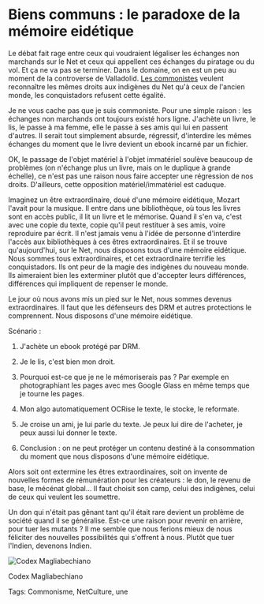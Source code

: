 # Biens communs : le paradoxe de la mémoire eidétique

Le débat fait rage entre ceux qui voudraient légaliser les échanges non marchands sur le Net et ceux qui appellent ces échanges du piratage ou du vol. Et ça ne va pas se terminer. Dans le domaine, on en est un peu au moment de la controverse de Valladolid. [Les commonistes](/tag/commonisme/) veulent reconnaître les mêmes droits aux indigènes du Net qu'à ceux de l'ancien monde, les conquistadors refusent cette égalité.

Je ne vous cache pas que je suis commoniste. Pour une simple raison : les échanges non marchands ont toujours existé hors ligne. J'achète un livre, le lis, le passe à ma femme, elle le passe à ses amis qui lui en passent d'autres. Il serait tout simplement absurde, régressif, d'interdire les mêmes échanges du moment que le livre devient un ebook incarné par un fichier.

OK, le passage de l'objet matériel à l'objet immatériel soulève beaucoup de problèmes (on n'échange plus un livre, mais on le duplique à grande échelle), ce n'est pas une raison nous faire accepter une régression de nos droits. D'ailleurs, cette opposition matériel/immatériel est caduque.

Imaginez un être extraordinaire, doué d'une mémoire eidétique, Mozart l'avait pour la musique. Il entre dans une bibliothèque, où tous les livres sont en accès public, il lit un livre et le mémorise. Quand il s'en va, c'est avec une copie du texte, copie qu'il peut restituer à ses amis, voire reproduire par écrit. Il n'est jamais venu à l'idée de personne d'interdire l'accès aux bibliothèques à ces êtres extraordinaires. Et il se trouve qu'aujourd'hui, sur le Net, nous disposons tous d'une mémoire eidétique. Nous sommes tous extraordinaires, et cet extraordinaire terrifie les conquistadors. Ils ont peur de la magie des indigènes du nouveau monde. Ils aimeraient bien les exterminer plutôt que d'accepter leurs différences, différences qui impliquent de repenser le monde.

Le jour où nous avons mis un pied sur le Net, nous sommes devenus extraordinaires. Il faut que les défenseurs des DRM et autres protections le comprennent. Nous disposons d'une mémoire eidétique.

Scénario :

1. J'achète un ebook protégé par DRM.

2. Je le lis, c'est bien mon droit.

3. Pourquoi est-ce que je ne le mémoriserais pas ? Par exemple en photographiant les pages avec mes Google Glass en même temps que je tourne les pages.

4. Mon algo automatiquement OCRise le texte, le stocke, le reformate.

5. Je croise un ami, je lui parle du texte. Je peux lui dire de l'acheter, je peux aussi lui donner le texte.

6. Conclusion : on ne peut protéger un contenu destiné à la consommation du moment que nous disposons d'une mémoire eidétique.

Alors soit ont extermine les êtres extraordinaires, soit on invente de nouvelles formes de rémunération pour les créateurs : le don, le revenu de base, le mécénat global… Il faut choisit son camp, celui des indigènes, celui de ceux qui veulent les soumettre.

Un don qui n'était pas gênant tant qu'il était rare devient un problème de société quand il se généralise. Est-ce une raison pour revenir en arrière, pour tuer les mutants ? Il me semble que nous ferions mieux de nous féliciter des nouvelles possibilités qui s'offrent à nous. Plutôt que tuer l'Indien, devenons Indien.

![Codex Magliabechiano](https://tcrouzet.com/images_tc/2013/12/Codex_Magliabechiano_141_cropped1.jpg)

Codex Magliabechiano



Tags: Commonisme, NetCulture, une